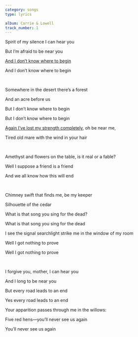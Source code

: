 ```yaml
---
category: songs
type: lyrics

album: Carrie & Lowell
track_number: 1
---
```


Spirit of my silence I can hear you

But I’m afraid to be near you

<a href="#" id="note1" class="annotation-link">And I don’t know where to begin</a>

And I don’t know where to begin

<br>

Somewhere in the desert there’s a forest

And an acre before us

But I don’t know where to begin

But I don’t know where to begin

<a href="#" id="note2" class="annotation-link">Again I’ve lost my strength completely</a>, oh be near me,

Tired old mare with the wind in your hair

<br>


Amethyst and flowers on the table, is it real or a fable?

Well I suppose a friend is a friend

And we all know how this will end

<br>


Chimney swift that finds me, be my keeper

Silhouette of the cedar

What is that song you sing for the dead?

What is that song you sing for the dead

I see the signal searchlight strike me in the window of my room

Well I got nothing to prove

Well I got nothing to prove

<br>

I forgive you, mother, I can hear you

And I long to be near you

But every road leads to an end

Yes every road leads to an end

Your apparition passes through me in the willows:

Five red hens—you’ll never see us again

You’ll never see us again